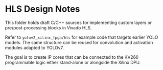 # HLS Design Notes

This folder holds draft C/C++ sources for implementing custom layers or
pre/post-processing blocks in Vivado HLS.

Refer to `yolov2_xilinx_fpga/hls` for example code that targets earlier YOLO
models. The same structure can be reused for convolution and activation
modules adapted to YOLOv7.

The goal is to create IP cores that can be connected to the KV260 programmable
logic either stand‑alone or alongside the Xilinx DPU.
